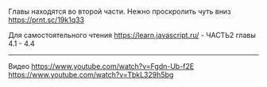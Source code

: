 Главы находятся во второй части. Нежно проскролить чуть вниз https://prnt.sc/19k1q33

Для самостоятельного чтения
https://learn.javascript.ru/  - ЧАСТЬ2 главы 4.1 - 4.4

-----------------------------------------------------------------------

Видео 
https://www.youtube.com/watch?v=Fgdn-Ub-f2E
https://www.youtube.com/watch?v=TbkL329h5bg

